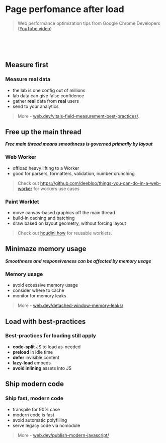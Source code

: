 # Page perfomance after load
> Web performance optimization tips from Google Chrome Developers ([YouTube video](//www.youtube.com/watch?v=4QkuvwRftTw))

\
&nbsp;
\
&nbsp;
## Measure first

### Measure real data

* the lab is one config out of millions
* lab data can give false confidence
* gather **real** data from **real** users
* send to your analytics

> More - [web.dev/vitals-field-measurement-best-practices/](//web.dev/vitals-field-measurement-best-practices/).

## Free up the main thread

***Free main thread means smoothness is governed primarily by layout***

### Web Worker

* offload heavy lifting to a Worker
* good for parsers, formatters, validation, number crunching

> Check out https://github.com/deebloo/things-you-can-do-in-a-web-worker for workers use cases

### Paint Worklet

* move canvas-based graphics off the main thread
* build-in caching and batching
* draw based on layout geometry, without forcing layout

> Check out [houdini.how](//houdini.how) for reusable worklets.

## Minimaze memory usage

***Smoothness and responsiveness can be affected by memory usage***

### Memory usage

* avoid excessive memory usage
* consider where to cache
* monitor for memory leaks

> More - [web.dev/detached-window-memory-leaks/](//web.dev/detached-window-memory-leaks/)

## Load with best-practices

### Best-practices for loading still apply

* **code-split** JS to load as-needed
* **preload** in idle time
* **defer** invisible content
* **lazy-load** embeds
* **avoid inlining** assets into JS

## Ship modern code

### Ship fast, modern code

* transpile for 90% case
* modern code is fast
* avoid automatic polyfilling
* serve legacy code via nomodule

> More - [web.dev/publish-modern-javascript/](//web.dev/publish-modern-javascript/)

